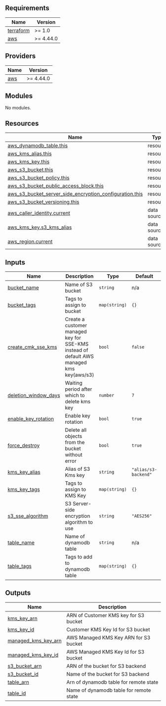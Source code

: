 <!-- BEGIN_TF_DOCS -->
## Requirements

| Name | Version |
|------|---------|
| <a name="requirement_terraform"></a> [terraform](#requirement\_terraform) | >= 1.0 |
| <a name="requirement_aws"></a> [aws](#requirement\_aws) | >= 4.44.0 |

## Providers

| Name | Version |
|------|---------|
| <a name="provider_aws"></a> [aws](#provider\_aws) | >= 4.44.0 |

## Modules

No modules.

## Resources

| Name | Type |
|------|------|
| [aws_dynamodb_table.this](https://registry.terraform.io/providers/hashicorp/aws/latest/docs/resources/dynamodb_table) | resource |
| [aws_kms_alias.this](https://registry.terraform.io/providers/hashicorp/aws/latest/docs/resources/kms_alias) | resource |
| [aws_kms_key.this](https://registry.terraform.io/providers/hashicorp/aws/latest/docs/resources/kms_key) | resource |
| [aws_s3_bucket.this](https://registry.terraform.io/providers/hashicorp/aws/latest/docs/resources/s3_bucket) | resource |
| [aws_s3_bucket_policy.this](https://registry.terraform.io/providers/hashicorp/aws/latest/docs/resources/s3_bucket_policy) | resource |
| [aws_s3_bucket_public_access_block.this](https://registry.terraform.io/providers/hashicorp/aws/latest/docs/resources/s3_bucket_public_access_block) | resource |
| [aws_s3_bucket_server_side_encryption_configuration.this](https://registry.terraform.io/providers/hashicorp/aws/latest/docs/resources/s3_bucket_server_side_encryption_configuration) | resource |
| [aws_s3_bucket_versioning.this](https://registry.terraform.io/providers/hashicorp/aws/latest/docs/resources/s3_bucket_versioning) | resource |
| [aws_caller_identity.current](https://registry.terraform.io/providers/hashicorp/aws/latest/docs/data-sources/caller_identity) | data source |
| [aws_kms_key.s3_kms_alias](https://registry.terraform.io/providers/hashicorp/aws/latest/docs/data-sources/kms_key) | data source |
| [aws_region.current](https://registry.terraform.io/providers/hashicorp/aws/latest/docs/data-sources/region) | data source |

## Inputs

| Name | Description | Type | Default | Required |
|------|-------------|------|---------|:--------:|
| <a name="input_bucket_name"></a> [bucket\_name](#input\_bucket\_name) | Name of S3 bucket | `string` | n/a | yes |
| <a name="input_bucket_tags"></a> [bucket\_tags](#input\_bucket\_tags) | Tags to assign to bucket | `map(string)` | `{}` | no |
| <a name="input_create_cmk_sse_kms"></a> [create\_cmk\_sse\_kms](#input\_create\_cmk\_sse\_kms) | Create a customer managed key for SSE-KMS instead of default AWS managed kms key(aws/s3) | `bool` | `false` | no |
| <a name="input_deletion_window_days"></a> [deletion\_window\_days](#input\_deletion\_window\_days) | Waiting period after which to delete kms key | `number` | `7` | no |
| <a name="input_enable_key_rotation"></a> [enable\_key\_rotation](#input\_enable\_key\_rotation) | Enable key rotation | `bool` | `true` | no |
| <a name="input_force_destroy"></a> [force\_destroy](#input\_force\_destroy) | Delete all objects from the bucket without error | `bool` | `true` | no |
| <a name="input_kms_key_alias"></a> [kms\_key\_alias](#input\_kms\_key\_alias) | Alias of S3 Kms key | `string` | `"alias/s3-backend"` | no |
| <a name="input_kms_key_tags"></a> [kms\_key\_tags](#input\_kms\_key\_tags) | Tags to assign to KMS Key | `map(string)` | `{}` | no |
| <a name="input_s3_sse_algorithm"></a> [s3\_sse\_algorithm](#input\_s3\_sse\_algorithm) | S3 Server-side encryption algorithm to use | `string` | `"AES256"` | no |
| <a name="input_table_name"></a> [table\_name](#input\_table\_name) | Name of dynamodb table | `string` | n/a | yes |
| <a name="input_table_tags"></a> [table\_tags](#input\_table\_tags) | Tags to add to dynamodb table | `map(string)` | `{}` | no |

## Outputs

| Name | Description |
|------|-------------|
| <a name="output_kms_key_arn"></a> [kms\_key\_arn](#output\_kms\_key\_arn) | ARN of Customer KMS key for S3 bucket |
| <a name="output_kms_key_id"></a> [kms\_key\_id](#output\_kms\_key\_id) | Customer KMS Key Id for S3 bucket |
| <a name="output_managed_kms_key_arn"></a> [managed\_kms\_key\_arn](#output\_managed\_kms\_key\_arn) | AWS Managed KMS Key ARN for S3 bucket |
| <a name="output_managed_kms_key_id"></a> [managed\_kms\_key\_id](#output\_managed\_kms\_key\_id) | AWS Managed KMS Key Id for S3 bucket |
| <a name="output_s3_bucket_arn"></a> [s3\_bucket\_arn](#output\_s3\_bucket\_arn) | ARN of the bucket for S3 backend |
| <a name="output_s3_bucket_id"></a> [s3\_bucket\_id](#output\_s3\_bucket\_id) | Name of the bucket for S3 backend |
| <a name="output_table_arn"></a> [table\_arn](#output\_table\_arn) | Arn of dynamodb table for remote state |
| <a name="output_table_id"></a> [table\_id](#output\_table\_id) | Name of dynamodb table for remote state |
<!-- END_TF_DOCS -->
